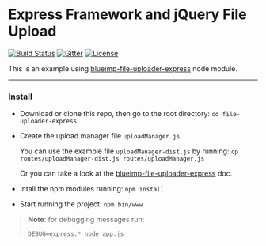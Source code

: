 Express Framework and jQuery File Upload
========================================

[![Build Status](https://travis-ci.org/vihuvac/file-uploader-express.svg?branch=master)](https://travis-ci.org/vihuvac/file-uploader-express) [![Gitter](https://badges.gitter.im/vihuvac/file-uploader-express.svg)](https://gitter.im/vihuvac/file-uploader-express?utm_source=badge&utm_medium=badge&utm_campaign=pr-badge) [![License](http://tools.vihuvac.com/images/collection/git-docs/license-mit.svg)](https://github.com/vihuvac/file-uploader-express/blob/master/LICENSE)

This is an example using [blueimp-file-uploader-express](https://github.com/vihuvac/blueimp-file-uploader-express) node module.

---

### Install

* Download or clone this repo, then go to the root directory:
    ```cd file-uploader-express```

* Create the upload manager file ```uploadManager.js```.

    You can use the example file ```uploadManager-dist.js``` by running:
        ```cp routes/uploadManager-dist.js routes/uploadManager.js```

    Or you can take a look at the [blueimp-file-uploader-express](https://github.com/vihuvac/blueimp-file-uploader-express) doc.

* Intall the npm modules running:
    ```npm install```

* Start running the project:
    ```npm bin/www```

> **Note**:
> for debugging messages run:
>
> ```DEBUG=express:* node app.js```
